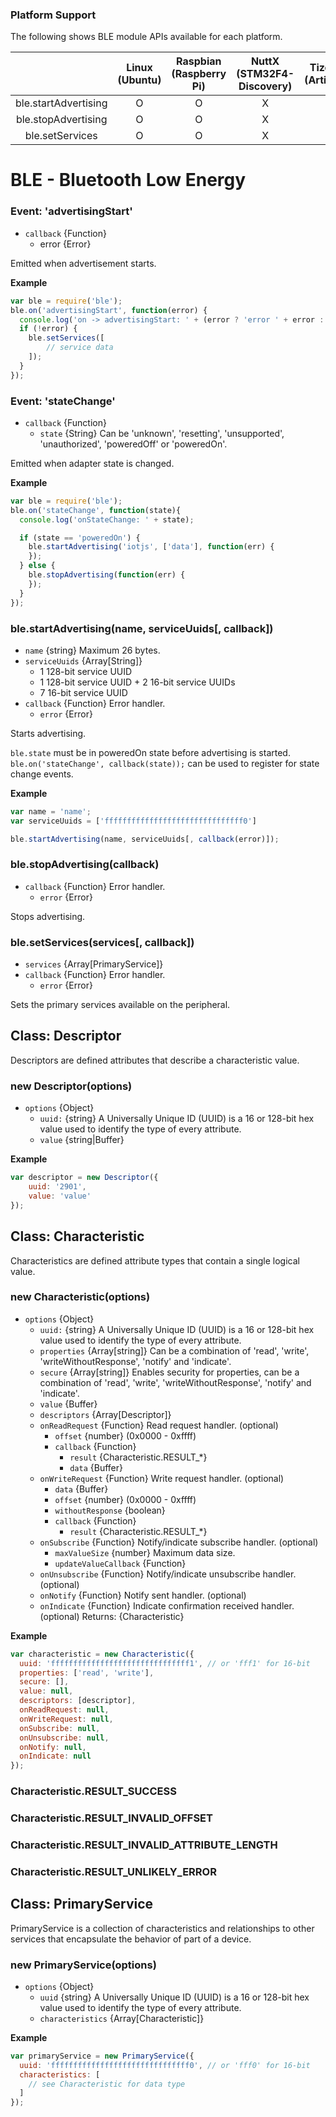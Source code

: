 ### Platform Support

The following shows BLE module APIs available for each platform.

|  | Linux<br/>(Ubuntu) | Raspbian<br/>(Raspberry Pi) | NuttX<br/>(STM32F4-Discovery) | TizenRT<br/>(Artik053) |
| :---: | :---: | :---: | :---: | :---: |
| ble.startAdvertising | O | O | X | X |
| ble.stopAdvertising | O | O | X | X |
| ble.setServices | O | O | X | X |


# BLE - Bluetooth Low Energy


### Event: 'advertisingStart'
* `callback` {Function}
  * error {Error}

Emitted when advertisement starts.

**Example**

```js
var ble = require('ble');
ble.on('advertisingStart', function(error) {
  console.log('on -> advertisingStart: ' + (error ? 'error ' + error : 'success'));
  if (!error) {
    ble.setServices([
        // service data
    ]);
  }
});
```

### Event: 'stateChange'
* `callback` {Function}
  * `state` {String} Can be 'unknown', 'resetting', 'unsupported', 'unauthorized', 'poweredOff' or 'poweredOn'.

Emitted when adapter state is changed.

**Example**

```js
var ble = require('ble');
ble.on('stateChange', function(state){
  console.log('onStateChange: ' + state);

  if (state == 'poweredOn') {
    ble.startAdvertising('iotjs', ['data'], function(err) {
    });
  } else {
    ble.stopAdvertising(function(err) {
    });
  }
});
```

### ble.startAdvertising(name, serviceUuids[, callback])
* `name` {string} Maximum 26 bytes.
* `serviceUuids` {Array[String]}
  * 1 128-bit service UUID
  * 1 128-bit service UUID + 2 16-bit service UUIDs
  * 7 16-bit service UUID
* `callback` {Function} Error handler.
  * `error` {Error}

Starts advertising.

`ble.state` must be in poweredOn state before advertising is started.
`ble.on('stateChange', callback(state));` can be used to register for state change events.

**Example**

```js
var name = 'name';
var serviceUuids = ['fffffffffffffffffffffffffffffff0']

ble.startAdvertising(name, serviceUuids[, callback(error)]);
```


### ble.stopAdvertising(callback)
* `callback` {Function} Error handler.
  * `error` {Error}

Stops advertising.


### ble.setServices(services[, callback])
* `services` {Array[PrimaryService]}
* `callback` {Function} Error handler.
  * `error` {Error}

Sets the primary services available on the peripheral.


## Class: Descriptor

Descriptors are defined attributes that describe a characteristic value.

### new Descriptor(options)
* `options` {Object}
  * `uuid:` {string} A Universally Unique ID (UUID) is a 16 or 128-bit hex value used to identify the type of every attribute.
  * `value` {string|Buffer}

**Example**

```js
var descriptor = new Descriptor({
    uuid: '2901',
    value: 'value'
});
```


## Class: Characteristic

Characteristics are defined attribute types that contain a single logical value.

### new Characteristic(options)
* `options` {Object}
  * `uuid:` {string} A Universally Unique ID (UUID) is a 16 or 128-bit hex value used to identify the type of every attribute.
  * `properties` {Array[string]} Can be a combination of 'read', 'write', 'writeWithoutResponse', 'notify' and 'indicate'.
  * `secure` {Array[string]} Enables security for properties, can be a combination of 'read', 'write', 'writeWithoutResponse', 'notify' and 'indicate'.
  * `value` {Buffer}
  * `descriptors` {Array[Descriptor]}
  * `onReadRequest` {Function} Read request handler. (optional)
    * `offset` {number} (0x0000 - 0xffff)
    * `callback` {Function}
      * `result` {Characteristic.RESULT_*}
      * `data` {Buffer}
  * `onWriteRequest` {Function} Write request handler. (optional)
    * `data` {Buffer}
    * `offset` {number} (0x0000 - 0xffff)
    * `withoutResponse` {boolean}
    * `callback` {Function}
      * `result` {Characteristic.RESULT_*}
  * `onSubscribe` {Function} Notify/indicate subscribe handler. (optional)
    * `maxValueSize` {number} Maximum data size.
    * `updateValueCallback` {Function}
  * `onUnsubscribe` {Function} Notify/indicate unsubscribe handler. (optional)
  * `onNotify` {Function} Notify sent handler. (optional)
  * `onIndicate` {Function} Indicate confirmation received handler. (optional)
Returns: {Characteristic}

**Example**

```js
var characteristic = new Characteristic({
  uuid: 'fffffffffffffffffffffffffffffff1', // or 'fff1' for 16-bit
  properties: ['read', 'write'],
  secure: [],
  value: null,
  descriptors: [descriptor],
  onReadRequest: null,
  onWriteRequest: null,
  onSubscribe: null,
  onUnsubscribe: null,
  onNotify: null,
  onIndicate: null
});
```

### Characteristic.RESULT_SUCCESS

### Characteristic.RESULT_INVALID_OFFSET

### Characteristic.RESULT_INVALID_ATTRIBUTE_LENGTH

### Characteristic.RESULT_UNLIKELY_ERROR


## Class: PrimaryService

PrimaryService is a collection of characteristics and relationships to other services that encapsulate the behavior of part of a device.

### new PrimaryService(options)
* `options` {Object}
  * `uuid` {string} A Universally Unique ID (UUID) is a 16 or 128-bit hex value used to identify the type of every attribute.
  * `characteristics` {Array[Characteristic]}

**Example**

```js
var primaryService = new PrimaryService({
  uuid: 'fffffffffffffffffffffffffffffff0', // or 'fff0' for 16-bit
  characteristics: [
    // see Characteristic for data type
  ]
});
```

